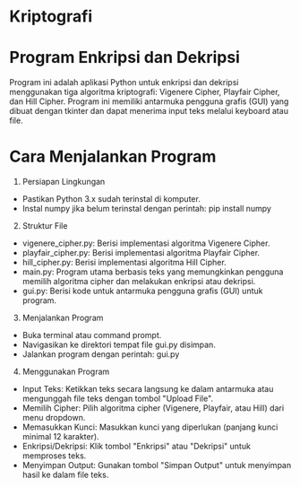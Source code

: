 # Kriptografi

# Program Enkripsi dan Dekripsi
Program ini adalah aplikasi Python untuk enkripsi dan dekripsi menggunakan tiga algoritma kriptografi: Vigenere Cipher, Playfair Cipher, dan Hill Cipher. Program ini memiliki antarmuka pengguna grafis (GUI) yang dibuat dengan tkinter dan dapat menerima input teks melalui keyboard atau file.

# Cara Menjalankan Program
1. Persiapan Lingkungan
- Pastikan Python 3.x sudah terinstal di komputer.
- Instal numpy jika belum terinstal dengan perintah: pip install numpy

2. Struktur File
- vigenere_cipher.py: Berisi implementasi algoritma Vigenere Cipher.
- playfair_cipher.py: Berisi implementasi algoritma Playfair Cipher.
- hill_cipher.py: Berisi implementasi algoritma Hill Cipher.
- main.py: Program utama berbasis teks yang memungkinkan pengguna memilih algoritma cipher dan melakukan enkripsi atau dekripsi.
- gui.py: Berisi kode untuk antarmuka pengguna grafis (GUI) untuk program.

3. Menjalankan Program
- Buka terminal atau command prompt.
- Navigasikan ke direktori tempat file gui.py disimpan.
- Jalankan program dengan perintah: gui.py

4. Menggunakan Program
- Input Teks: Ketikkan teks secara langsung ke dalam antarmuka atau mengunggah file teks dengan tombol "Upload File".
- Memilih Cipher: Pilih algoritma cipher (Vigenere, Playfair, atau Hill) dari menu dropdown.
- Memasukkan Kunci: Masukkan kunci yang diperlukan (panjang kunci minimal 12 karakter).
- Enkripsi/Dekripsi: Klik tombol "Enkripsi" atau "Dekripsi" untuk memproses teks.
- Menyimpan Output: Gunakan tombol "Simpan Output" untuk menyimpan hasil ke dalam file teks.
